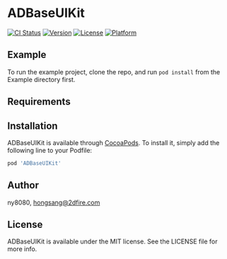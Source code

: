 # ADBaseUIKit

[![CI Status](https://img.shields.io/travis/ny8080/ADBaseUIKit.svg?style=flat)](https://travis-ci.org/ny8080/ADBaseUIKit)
[![Version](https://img.shields.io/cocoapods/v/ADBaseUIKit.svg?style=flat)](https://cocoapods.org/pods/ADBaseUIKit)
[![License](https://img.shields.io/cocoapods/l/ADBaseUIKit.svg?style=flat)](https://cocoapods.org/pods/ADBaseUIKit)
[![Platform](https://img.shields.io/cocoapods/p/ADBaseUIKit.svg?style=flat)](https://cocoapods.org/pods/ADBaseUIKit)

## Example

To run the example project, clone the repo, and run `pod install` from the Example directory first.

## Requirements

## Installation

ADBaseUIKit is available through [CocoaPods](https://cocoapods.org). To install
it, simply add the following line to your Podfile:

```ruby
pod 'ADBaseUIKit'
```

## Author

ny8080, hongsang@2dfire.com

## License

ADBaseUIKit is available under the MIT license. See the LICENSE file for more info.
